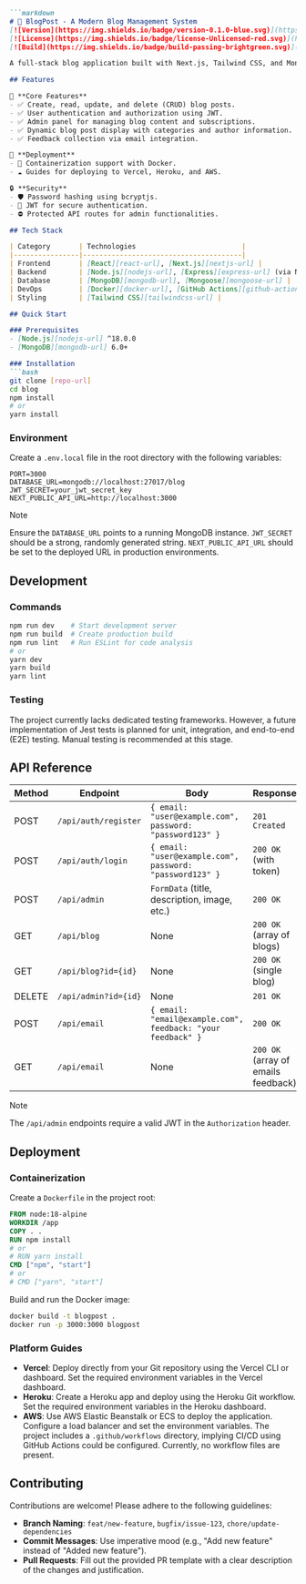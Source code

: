 ```markdown
```markdown
# 📝 BlogPost - A Modern Blog Management System
[![Version](https://img.shields.io/badge/version-0.1.0-blue.svg)](https://www.example.com/version)
[![License](https://img.shields.io/badge/license-Unlicensed-red.svg)](https://www.example.com/license)
[![Build](https://img.shields.io/badge/build-passing-brightgreen.svg)](https://www.example.com/build)

A full-stack blog application built with Next.js, Tailwind CSS, and MongoDB.

## Features

🔧 **Core Features**
- ✅ Create, read, update, and delete (CRUD) blog posts.
- ✅ User authentication and authorization using JWT.
- ✅ Admin panel for managing blog content and subscriptions.
- ✅ Dynamic blog post display with categories and author information.
- ✅ Feedback collection via email integration.

🚀 **Deployment**
- 🐳 Containerization support with Docker.
- ☁️ Guides for deploying to Vercel, Heroku, and AWS.

🔒 **Security**
- 🛡️ Password hashing using bcryptjs.
- 🔑 JWT for secure authentication.
- ⛔ Protected API routes for admin functionalities.

## Tech Stack

| Category       | Technologies                          |
|----------------|---------------------------------------|
| Frontend       | [React][react-url], [Next.js][nextjs-url] |
| Backend        | [Node.js][nodejs-url], [Express][express-url] (via Next.js API routes) |
| Database       | [MongoDB][mongodb-url], [Mongoose][mongoose-url] |
| DevOps         | [Docker][docker-url], [GitHub Actions][github-actions-url] |
| Styling        | [Tailwind CSS][tailwindcss-url] |

## Quick Start

### Prerequisites
- [Node.js][nodejs-url] ^18.0.0
- [MongoDB][mongodb-url] 6.0+

### Installation
```bash
git clone [repo-url]
cd blog
npm install
# or
yarn install
```
### Environment
Create a `.env.local` file in the root directory with the following variables:
```env
PORT=3000
DATABASE_URL=mongodb://localhost:27017/blog
JWT_SECRET=your_jwt_secret_key
NEXT_PUBLIC_API_URL=http://localhost:3000
```

> [!NOTE]
> Ensure the `DATABASE_URL` points to a running MongoDB instance. `JWT_SECRET` should be a strong, randomly generated string. `NEXT_PUBLIC_API_URL` should be set to the deployed URL in production environments.

## Development

### Commands
```bash
npm run dev    # Start development server
npm run build  # Create production build
npm run lint   # Run ESLint for code analysis
# or
yarn dev
yarn build
yarn lint
```

### Testing
The project currently lacks dedicated testing frameworks. However, a future implementation of Jest tests is planned for unit, integration, and end-to-end (E2E) testing. Manual testing is recommended at this stage.

## API Reference

| Method | Endpoint             | Body                                                                            | Response              |
|--------|----------------------|---------------------------------------------------------------------------------|-----------------------|
| POST   | `/api/auth/register` | `{ email: "user@example.com", password: "password123" }`                      | `201 Created`         |
| POST   | `/api/auth/login`    | `{ email: "user@example.com", password: "password123" }`                      | `200 OK` (with token) |
| POST   | `/api/admin`         | `FormData` (title, description, image, etc.)                                | `200 OK`              |
| GET    | `/api/blog`          | None                                                                            | `200 OK` (array of blogs) |
| GET    | `/api/blog?id={id}` | None                                                                            | `200 OK` (single blog) |
| DELETE | `/api/admin?id={id}`| None                                                                            | `201 OK`              |
| POST   | `/api/email`         | `{ email: "email@example.com", feedback: "your feedback" }`                   | `200 OK`              |
| GET    | `/api/email`         | None                                                                            | `200 OK` (array of emails feedback) |

> [!NOTE]
> The `/api/admin` endpoints require a valid JWT in the `Authorization` header.

## Deployment

### Containerization
Create a `Dockerfile` in the project root:

```dockerfile
FROM node:18-alpine
WORKDIR /app
COPY . .
RUN npm install
# or
# RUN yarn install
CMD ["npm", "start"]
# or
# CMD ["yarn", "start"]
```
Build and run the Docker image:

```bash
docker build -t blogpost .
docker run -p 3000:3000 blogpost
```

### Platform Guides
- **Vercel**: Deploy directly from your Git repository using the Vercel CLI or dashboard. Set the required environment variables in the Vercel dashboard.
- **Heroku**: Create a Heroku app and deploy using the Heroku Git workflow. Set the required environment variables in the Heroku dashboard.
- **AWS**: Use AWS Elastic Beanstalk or ECS to deploy the application. Configure a load balancer and set the environment variables. The project includes a `.github/workflows` directory, implying CI/CD using GitHub Actions could be configured. Currently, no workflow files are present.

## Contributing

Contributions are welcome! Please adhere to the following guidelines:

- **Branch Naming**: `feat/new-feature`, `bugfix/issue-123`, `chore/update-dependencies`
- **Commit Messages**: Use imperative mood (e.g., "Add new feature" instead of "Added new feature").
- **Pull Requests**: Fill out the provided PR template with a clear description of the changes and justification.

[react-url]: https://react.dev/
[nextjs-url]: https://nextjs.org/
[nodejs-url]: https://nodejs.org/
[express-url]: https://expressjs.com/
[mongodb-url]: https://www.mongodb.com/
[mongoose-url]: https://mongoosejs.com/
[docker-url]: https://www.docker.com/
[github-actions-url]: https://github.com/features/actions
[tailwindcss-url]: https://tailwindcss.com/
```
```
